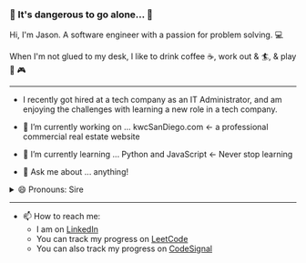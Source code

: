 
### 🔮 It's dangerous to go alone... 🔮

Hi, I'm Jason. A software engineer with a passion for problem solving. 💻

When I'm not glued to my desk, I like to drink coffee ☕, work out & 🏄, & play 🏀 🎮

---

* I recently got hired at a tech company as an IT Administrator, and am enjoying the challenges with learning a new role in a tech company.

* 🔭 I’m currently working on ... kwcSanDiego.com <- a professional commercial real estate website

* 🌱 I’m currently learning ... Python and JavaScript <- Never stop learning

* 💬 Ask me about ... anything!
<details><summary>😄 Pronouns: Sire</summary> (Like a knight)<br>
  ((but seriously, I'm a cisgender male, and I go by mr.))</details>
  
  ---
  
* 📫 How to reach me: 
  - I am on [LinkedIn](http://linkedin.com/in/jfadelli)
  - You can track my progress on [LeetCode](https://leetcode.com/Jfadelli/)
  - You can also track my progress on [CodeSignal](https://app.codesignal.com/profile/j_son)
